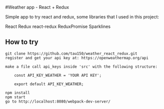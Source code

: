 #Weather app - React + Redux

Simple app to try react and redux, some libraries that I used in this project:

React
Redux
react-redux
ReduxPromise
Sparklines


## How to try

```
git clone https://github.com/tau150/weather_react_redux.git
register and get your api key at: https://openweathermap.org/api
```

```
make a file call api_keys inside 'src' with the following structure:

    const API_KEY_WEATHER = 'YOUR API KEY';

    export default API_KEY_WEATHER;
```
```
npm install
npm start
go to http://localhost:8080/webpack-dev-server/
```
